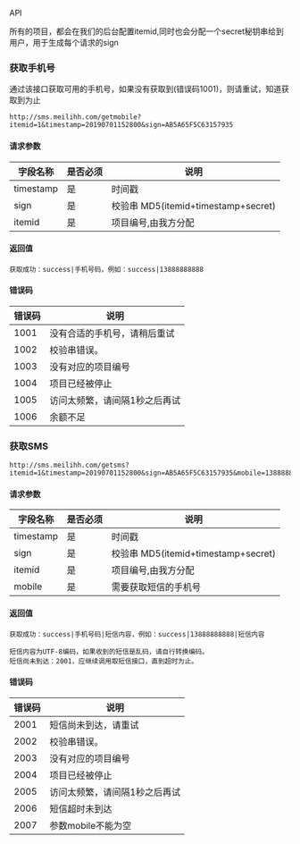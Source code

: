 API

所有的项目，都会在我们的后台配置itemid,同时也会分配一个secret秘钥串给到用户，用于生成每个请求的sign

### 获取手机号
通过该接口获取可用的手机号，如果没有获取到(错误码1001)，则请重试，知道获取到为止

```
http://sms.meilihh.com/getmobile?itemid=1&timestamp=20190701152800&sign=AB5A65F5C63157935
```

#### 请求参数
| 字段名称 | 是否必须| 说明 |
| -------- | -------- | -------- |
| timestamp |是 |时间戳	|
| sign | 是 | 校验串  MD5(itemid+timestamp+secret) |
| itemid     | 是     | 项目编号,由我方分配     |


#### 返回值
```
获取成功：success|手机号码，例如：success|13888888888
```

#### 错误码

|错误码|说明|
| -------- | -------- |
|1001|没有合适的手机号，请稍后重试|
|1002|校验串错误。|
|1003|没有对应的项目编号|
|1004|项目已经被停止|
|1005|访问太频繁，请间隔1秒之后再试||
|1006|余额不足|

### 获取SMS

```
http://sms.meilihh.com/getsms?itemid=1&timestamp=20190701152800&sign=AB5A65F5C63157935&mobile=13888888888
```

#### 请求参数
| 字段名称 | 是否必须| 说明 |
| -------- | -------- | -------- |
| timestamp |是 |时间戳	|
| sign | 是 | 校验串  MD5(itemid+timestamp+secret) |
| itemid     | 是     | 项目编号,由我方分配     |
| mobile| 是|需要获取短信的手机号|


#### 返回值
```
获取成功：success|手机号码|短信内容，例如：success|13888888888|短信内容

短信内容为UTF-8编码，如果收到的短信是乱码，请自行转换编码。
短信尚未到达：2001，应继续调用取短信接口，直到超时为止。
```
#### 错误码

|错误码|说明|
| -------- | -------- |
|2001|短信尚未到达，请重试|
|2002|校验串错误。|
|2003|没有对应的项目编号|
|2004|项目已经被停止|
|2005|访问太频繁，请间隔1秒之后再试||
|2006|短信超时未到达|
|2007|参数mobile不能为空|
